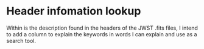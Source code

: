 # Header infomation lookup
Within is the description found in the headers of the JWST .fits files, I intend to add a column to explain the keywords in words I can explain and use as a search tool.

